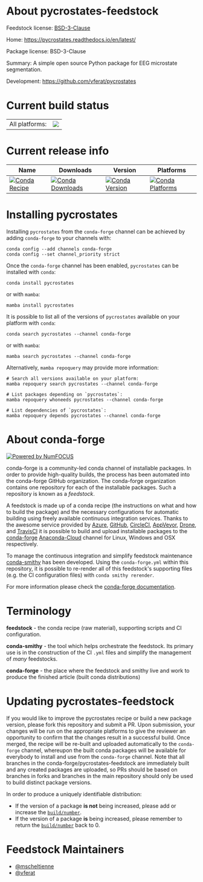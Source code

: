 About pycrostates-feedstock
===========================

Feedstock license: [BSD-3-Clause](https://github.com/conda-forge/pycrostates-feedstock/blob/main/LICENSE.txt)

Home: https://pycrostates.readthedocs.io/en/latest/

Package license: BSD-3-Clause

Summary: A simple open source Python package for EEG microstate segmentation.

Development: https://github.com/vferat/pycrostates

Current build status
====================


<table><tr><td>All platforms:</td>
    <td>
      <a href="https://dev.azure.com/conda-forge/feedstock-builds/_build/latest?definitionId=16506&branchName=main">
        <img src="https://dev.azure.com/conda-forge/feedstock-builds/_apis/build/status/pycrostates-feedstock?branchName=main">
      </a>
    </td>
  </tr>
</table>

Current release info
====================

| Name | Downloads | Version | Platforms |
| --- | --- | --- | --- |
| [![Conda Recipe](https://img.shields.io/badge/recipe-pycrostates-green.svg)](https://anaconda.org/conda-forge/pycrostates) | [![Conda Downloads](https://img.shields.io/conda/dn/conda-forge/pycrostates.svg)](https://anaconda.org/conda-forge/pycrostates) | [![Conda Version](https://img.shields.io/conda/vn/conda-forge/pycrostates.svg)](https://anaconda.org/conda-forge/pycrostates) | [![Conda Platforms](https://img.shields.io/conda/pn/conda-forge/pycrostates.svg)](https://anaconda.org/conda-forge/pycrostates) |

Installing pycrostates
======================

Installing `pycrostates` from the `conda-forge` channel can be achieved by adding `conda-forge` to your channels with:

```
conda config --add channels conda-forge
conda config --set channel_priority strict
```

Once the `conda-forge` channel has been enabled, `pycrostates` can be installed with `conda`:

```
conda install pycrostates
```

or with `mamba`:

```
mamba install pycrostates
```

It is possible to list all of the versions of `pycrostates` available on your platform with `conda`:

```
conda search pycrostates --channel conda-forge
```

or with `mamba`:

```
mamba search pycrostates --channel conda-forge
```

Alternatively, `mamba repoquery` may provide more information:

```
# Search all versions available on your platform:
mamba repoquery search pycrostates --channel conda-forge

# List packages depending on `pycrostates`:
mamba repoquery whoneeds pycrostates --channel conda-forge

# List dependencies of `pycrostates`:
mamba repoquery depends pycrostates --channel conda-forge
```


About conda-forge
=================

[![Powered by
NumFOCUS](https://img.shields.io/badge/powered%20by-NumFOCUS-orange.svg?style=flat&colorA=E1523D&colorB=007D8A)](https://numfocus.org)

conda-forge is a community-led conda channel of installable packages.
In order to provide high-quality builds, the process has been automated into the
conda-forge GitHub organization. The conda-forge organization contains one repository
for each of the installable packages. Such a repository is known as a *feedstock*.

A feedstock is made up of a conda recipe (the instructions on what and how to build
the package) and the necessary configurations for automatic building using freely
available continuous integration services. Thanks to the awesome service provided by
[Azure](https://azure.microsoft.com/en-us/services/devops/), [GitHub](https://github.com/),
[CircleCI](https://circleci.com/), [AppVeyor](https://www.appveyor.com/),
[Drone](https://cloud.drone.io/welcome), and [TravisCI](https://travis-ci.com/)
it is possible to build and upload installable packages to the
[conda-forge](https://anaconda.org/conda-forge) [Anaconda-Cloud](https://anaconda.org/)
channel for Linux, Windows and OSX respectively.

To manage the continuous integration and simplify feedstock maintenance
[conda-smithy](https://github.com/conda-forge/conda-smithy) has been developed.
Using the ``conda-forge.yml`` within this repository, it is possible to re-render all of
this feedstock's supporting files (e.g. the CI configuration files) with ``conda smithy rerender``.

For more information please check the [conda-forge documentation](https://conda-forge.org/docs/).

Terminology
===========

**feedstock** - the conda recipe (raw material), supporting scripts and CI configuration.

**conda-smithy** - the tool which helps orchestrate the feedstock.
                   Its primary use is in the construction of the CI ``.yml`` files
                   and simplify the management of *many* feedstocks.

**conda-forge** - the place where the feedstock and smithy live and work to
                  produce the finished article (built conda distributions)


Updating pycrostates-feedstock
==============================

If you would like to improve the pycrostates recipe or build a new
package version, please fork this repository and submit a PR. Upon submission,
your changes will be run on the appropriate platforms to give the reviewer an
opportunity to confirm that the changes result in a successful build. Once
merged, the recipe will be re-built and uploaded automatically to the
`conda-forge` channel, whereupon the built conda packages will be available for
everybody to install and use from the `conda-forge` channel.
Note that all branches in the conda-forge/pycrostates-feedstock are
immediately built and any created packages are uploaded, so PRs should be based
on branches in forks and branches in the main repository should only be used to
build distinct package versions.

In order to produce a uniquely identifiable distribution:
 * If the version of a package **is not** being increased, please add or increase
   the [``build/number``](https://docs.conda.io/projects/conda-build/en/latest/resources/define-metadata.html#build-number-and-string).
 * If the version of a package **is** being increased, please remember to return
   the [``build/number``](https://docs.conda.io/projects/conda-build/en/latest/resources/define-metadata.html#build-number-and-string)
   back to 0.

Feedstock Maintainers
=====================

* [@mscheltienne](https://github.com/mscheltienne/)
* [@vferat](https://github.com/vferat/)

